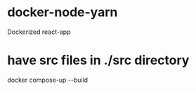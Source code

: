 # docker-node-yarn
Dockerized react-app

# have src files in ./src directory
docker compose-up --build
